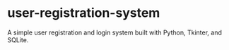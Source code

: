 # user-registration-system
A simple user registration and login system built with Python, Tkinter, and SQLite.
